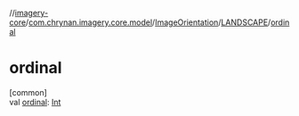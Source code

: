 //[imagery-core](../../../../index.md)/[com.chrynan.imagery.core.model](../../index.md)/[ImageOrientation](../index.md)/[LANDSCAPE](index.md)/[ordinal](ordinal.md)

# ordinal

[common]\
val [ordinal](ordinal.md): [Int](https://kotlinlang.org/api/latest/jvm/stdlib/kotlin/-int/index.html)
